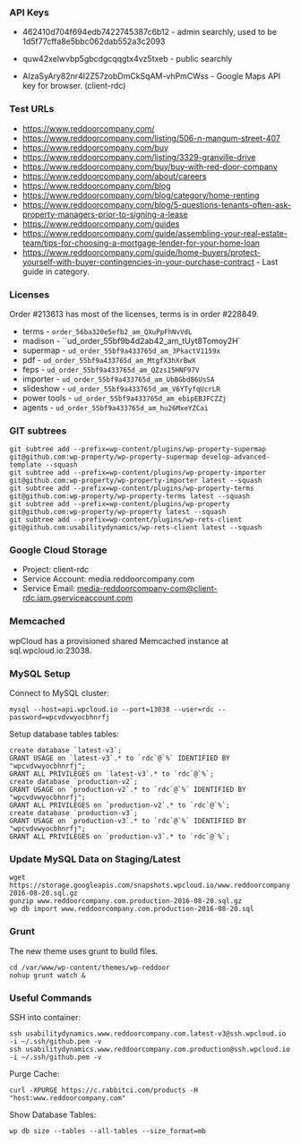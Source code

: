 ### API Keys

* 462410d704f694edb7422745387c6b12 - admin searchly, used to be 1d5f77cffa8e5bbc062dab552a3c2093
* quw42xelwvbp5gbcdgcqqgtx4vz5txeb - public searchly

* AIzaSyAry82nr4I2Z57zobDmCkSqAM-vhPmCWss - Google Maps API key for browser. (client-rdc)
 
### Test URLs

* https://www.reddoorcompany.com/
* https://www.reddoorcompany.com/listing/506-n-mangum-street-407
* https://www.reddoorcompany.com/buy
* https://www.reddoorcompany.com/listing/3329-granville-drive
* https://www.reddoorcompany.com/buy/buy-with-red-door-company
* https://www.reddoorcompany.com/about/careers
* https://www.reddoorcompany.com/blog
* https://www.reddoorcompany.com/blog/category/home-renting
* https://www.reddoorcompany.com/blog/5-questions-tenants-often-ask-property-managers-prior-to-signing-a-lease
* https://www.reddoorcompany.com/guides
* https://www.reddoorcompany.com/guide/assembling-your-real-estate-team/tips-for-choosing-a-mortgage-lender-for-your-home-loan
* https://www.reddoorcompany.com/guide/home-buyers/protect-yourself-with-buyer-contingencies-in-your-purchase-contract - Last guide in category.
 

### Licenses
Order #213613 has most of the licenses, terms is in order #228849. 

* terms - `order_56ba320e5efb2_am_QXuPpFhNvVdL`
* madison - ``ud_order_55bf9b4d2ab42_am_tUyt8Tomoy2H`
* supermap - `ud_order_55bf9a433765d_am_3PkactV1159x`
* pdf - `ud_order_55bf9a433765d_am_MtgfX3hXrBwX`
* feps - `ud_order_55bf9a433765d_am_QZzs15HNF97V`
* importer - `ud_order_55bf9a433765d_am_UbBGbd86UsSA`
* slideshow - `ud_order_55bf9a433765d_am_V6YTyfqUcrLR`
* power tools - `ud_order_55bf9a433765d_am_ebipEBJFCZZj`
* agents - `ud_order_55bf9a433765d_am_hu26MxeYZCai`

### GIT subtrees

```
git subtree add --prefix=wp-content/plugins/wp-property-supermap git@github.com:wp-property/wp-property-supermap develop-advanced-template --squash
git subtree add --prefix=wp-content/plugins/wp-property-importer git@github.com:wp-property/wp-property-importer latest --squash
git subtree add --prefix=wp-content/plugins/wp-property-terms git@github.com:wp-property/wp-property-terms latest --squash
git subtree add --prefix=wp-content/plugins/wp-property git@github.com:wp-property/wp-property latest --squash
git subtree add --prefix=wp-content/plugins/wp-rets-client git@github.com:usabilitydynamics/wp-rets-client latest --squash
```

### Google Cloud Storage

* Project: client-rdc
* Service Account: media.reddoorcompany.com
* Service Email: media-reddoorcompany-com@client-rdc.iam.gserviceaccount.com


### Memcached
wpCloud has a provisioned shared Memcached instance at sql.wpcloud.io:23038.

### MySQL Setup

Connect to MySQL cluster:
```
mysql --host=api.wpcloud.io --port=13038 --user=rdc --password=wpcvdvwyocbhnrfj
```

Setup database tables tables:
```mysql
create database `latest-v3`;
GRANT USAGE on `latest-v3`.* to `rdc`@`%` IDENTIFIED BY "wpcvdvwyocbhnrfj";  
GRANT ALL PRIVILEGES on `latest-v3`.* to `rdc`@`%`;
create database `production-v2`;
GRANT USAGE on `production-v2`.* to `rdc`@`%` IDENTIFIED BY "wpcvdvwyocbhnrfj";  
GRANT ALL PRIVILEGES on `production-v2`.* to `rdc`@`%`;
create database `production-v3`;
GRANT USAGE on `production-v3`.* to `rdc`@`%` IDENTIFIED BY "wpcvdvwyocbhnrfj";  
GRANT ALL PRIVILEGES on `production-v3`.* to `rdc`@`%`;
```

### Update MySQL Data on Staging/Latest

```
wget https://storage.googleapis.com/snapshots.wpcloud.io/www.reddoorcompany.com/www.reddoorcompany.com.production/www.reddoorcompany.com.production-2016-08-20.sql.gz
gunzip www.reddoorcompany.com.production-2016-08-20.sql.gz
wp db import www.reddoorcompany.com.production-2016-08-20.sql 
```


### Grunt
The new theme uses grunt to build files. 
```
cd /var/www/wp-content/themes/wp-reddoor
nohup grunt watch &
```



### Useful Commands

SSH into container:
```
ssh usabilitydynamics.www.reddoorcompany.com.latest-v3@ssh.wpcloud.io -i ~/.ssh/github.pem -v
ssh usabilitydynamics.www.reddoorcompany.com.production@ssh.wpcloud.io -i ~/.ssh/github.pem -v
```

Purge Cache:
```
curl -XPURGE https://c.rabbitci.com/products -H "host:www.reddoorcompany.com"
```

Show Database Tables:
```
wp db size --tables --all-tables --size_format=mb
```
